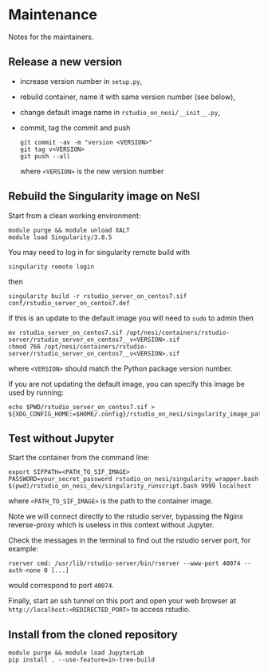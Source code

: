 # Maintenance

Notes for the maintainers.


## Release a new version

- increase version number in `setup.py`,
- rebuild container, name it with same version number (see below),
- change default image name in `rstudio_on_nesi/__init__.py`,
- commit, tag the commit and push

  ```
  git commit -av -m "version <VERSION>"
  git tag v<VERSION>
  git push --all
  ```

  where `<VERSION>` is the new version number


## Rebuild the Singularity image on NeSI

Start from a clean working environment:
```
module purge && module unload XALT
module load Singularity/3.8.5
```

You may need to log in for singularity remote build with
```
singularity remote login
```
then
```
singularity build -r rstudio_server_on_centos7.sif conf/rstudio_server_on_centos7.def
```

If this is an update to the default image you will need to `sudo` to admin then 
```
mv rstudio_server_on_centos7.sif /opt/nesi/containers/rstudio-server/rstudio_server_on_centos7__v<VERSION>.sif
chmod 766 /opt/nesi/containers/rstudio-server/rstudio_server_on_centos7__v<VERSION>.sif
```
where `<VERSION>` should match the Python package version number.

If you are not updating the default image, you can specify this image be used by running:
```
echo $PWD/rstudio_server_on_centos7.sif > ${XDG_CONFIG_HOME:=$HOME/.config}/rstudio_on_nesi/singularity_image_path
```


## Test without Jupyter

Start the container from the command line:
```
export SIFPATH=<PATH_TO_SIF_IMAGE>
PASSWORD=your_secret_password rstudio_on_nesi/singularity_wrapper.bash $(pwd)/rstudio_on_nesi_dev/singularity_runscript.bash 9999 localhost
```
where `<PATH_TO_SIF_IMAGE>` is the path to the container image.

Note we will connect directly to the rstudio server, bypassing the Nginx reverse-proxy which is useless in this context without Jupyter.

Check the messages in the terminal to find out the rstudio server port, for example:
```
rserver cmd: /usr/lib/rstudio-server/bin/rserver --www-port 40074 --auth-none 0 [...]
```
would correspond to port `40074`.

Finally, start an ssh tunnel on this port and open your web browser at `http://localhost:<REDIRECTED_PORT>` to access rstudio.


## Install from the cloned repository

```
module purge && module load JupyterLab
pip install . --use-feature=in-tree-build
```
